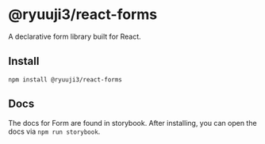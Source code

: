 # @ryuuji3/react-forms

A declarative form library built for React.

## Install
`npm install @ryuuji3/react-forms`

## Docs
The docs for Form are found in storybook. After installing, you can open the docs via `npm run storybook`.